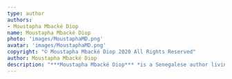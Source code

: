 ```yaml
---
type: author
authors:
- Moustapha Mbacké Diop
name: Moustapha Mbacké Diop
photo: 'images/MoustaphaMD.png'
avatar: 'images/MoustaphaMD.png'
copyright: "© Moustapha Mbacké Diop 2020 All Rights Reserved"
author: Moustapha Mbacké Diop
description: "***Moustapha Mbacké Diop*** *is a Senegalese author living in Dakar. He is in his fourth year of medical school, and when he's not stressing about finals or hospital rounds, he reads and writes mainly fantasy. Obsessed with mythology and African folklore, he has published an urban fantasy trilogy written in French, named* Teranga Chronicles. *You can find him at [his website](https://moustaphamdbooks.carrd.co/) and on [Goodreads](https://www.goodreads.com/author/show/18933319.Moustapha_Mbacke_Diop), and he tweets as [@mdmoustaf](https://twitter.com/mdmoustaf).*"
---
```

